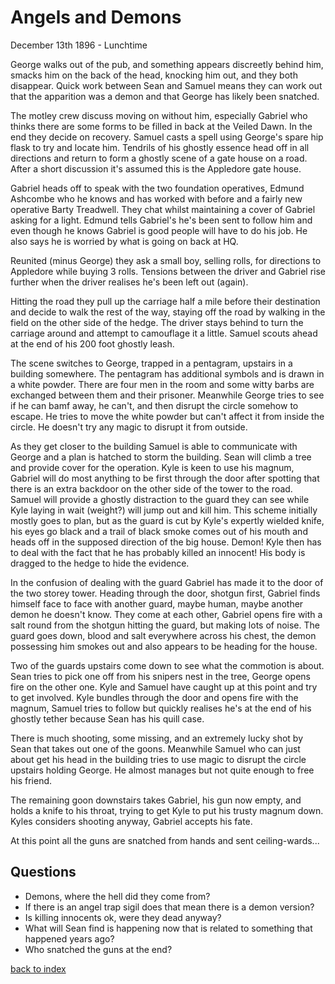 # Angels and Demons

December 13th 1896 - Lunchtime

George walks out of the pub, and something appears discreetly behind him, smacks him on the back of the head, knocking him out, and they both disappear. Quick work between Sean and Samuel means they can work out that the apparition was a demon and that George has likely been snatched.

The motley crew discuss moving on without him, especially Gabriel who thinks there are some forms to be filled in back at the Veiled Dawn. In the end they decide on recovery. Samuel casts a spell using George's spare hip flask to try and locate him. Tendrils of his ghostly essence head off in all directions and return to form a ghostly scene of a gate house on a road. After a short discussion it's assumed this is the Appledore gate house.

Gabriel heads off to speak with the two foundation operatives, Edmund Ashcombe who he knows and has worked with before and a fairly new operative Barty Treadwell. They chat whilst maintaining a cover of Gabriel asking for a light. Edmund tells Gabriel's he's been sent to follow him and even though he knows Gabriel is good people will have to do his job. He also says he is worried by what is going on back at HQ.

Reunited (minus George) they ask a small boy, selling rolls, for directions to Appledore while buying 3 rolls. Tensions between the driver and Gabriel rise further when the driver realises he's been left out (again).

Hitting the road they pull up the carriage half a mile before their destination and decide to walk the rest of the way, staying off the road by walking in the field on the other side of the hedge. The driver stays behind to turn the carriage around and attempt to camouflage it a little. Samuel scouts ahead at the end of his 200 foot ghostly leash.

The scene switches to George, trapped in a pentagram, upstairs in a building somewhere. The pentagram has additional symbols and is drawn in a white powder. There are four men in the room and some witty barbs are exchanged between them and their prisoner. Meanwhile George tries to see if he can bamf away, he can't, and then disrupt the circle somehow to escape. He tries to move the white powder but can't affect it from inside the circle. He doesn't try any magic to disrupt it from outside.

As they get closer to the building Samuel is able to communicate with George and a plan is hatched to storm the building. Sean will climb a tree and provide cover for the operation. Kyle is keen to use his magnum, Gabriel will do most anything to be first through the door after spotting that there is an extra backdoor on the other side of the tower to the road. Samuel will provide a ghostly distraction to the guard they can see while Kyle laying in wait (weight?) will jump out and kill him. This scheme initially mostly goes to plan, but as the guard is cut by Kyle's expertly wielded knife, his eyes go black and a trail of black smoke comes out of his mouth and heads off in the supposed direction of the big house. Demon! Kyle then has to deal with the fact that he has probably killed an innocent! His body is dragged to the hedge to hide the evidence.

In the confusion of dealing with the guard Gabriel has made it to the door of the two storey tower. Heading through the door, shotgun first, Gabriel finds himself face to face with another guard, maybe human, maybe another demon he doesn't know. They come at each other, Gabriel opens fire with a salt round from the shotgun hitting the guard, but making lots of noise. The guard goes down, blood and salt everywhere across his chest, the demon possessing him smokes out and also appears to be heading for the house.

Two of the guards upstairs come down to see what the commotion is about. Sean tries to pick one off from his snipers nest in the tree, George opens fire on the other one. Kyle and Samuel have caught up at this point and try to get involved. Kyle bundles through the door and opens fire with the magnum, Samuel tries to follow but quickly realises he's at the end of his ghostly tether because Sean has his quill case.

There is much shooting, some missing, and an extremely lucky shot by Sean that takes out one of the goons. Meanwhile Samuel who can just about get his head in the building tries to use magic to disrupt the circle upstairs holding George. He almost manages but not quite enough to free his friend.

The remaining goon downstairs takes Gabriel, his gun now empty, and holds a knife to his throat, trying to get Kyle to put his trusty magnum down. Kyles considers shooting anyway, Gabriel accepts his fate.

At this point all the guns are snatched from hands and sent ceiling-wards...

## Questions
* Demons, where the hell did they come from?
* If there is an angel trap sigil does that mean there is a demon version?
* Is killing innocents ok, were they dead anyway?
* What will Sean find is happening now that is related to something that happened years ago?
* Who snatched the guns at the end?

[back to index](index)
